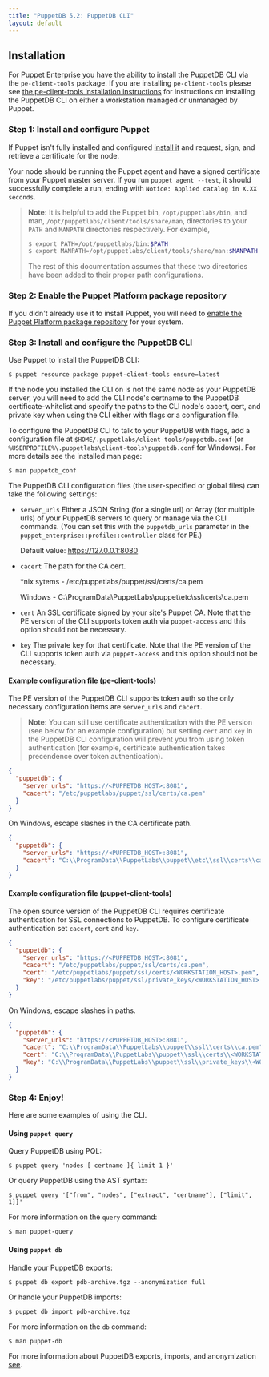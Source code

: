 ```yaml
---
title: "PuppetDB 5.2: PuppetDB CLI"
layout: default
---
```


[installpuppet]: {{puppet}}/install_pre.html
[repos]: {{puppet}}/puppet_platform.html
[export]: ./anonymization.html
[installpeclienttools]: {{pe}}/install_pe_client_tools.html

## Installation

For Puppet Enterprise you have the ability to install the PuppetDB CLI via the
`pe-client-tools` package. If you are installing `pe-client-tools` please see
[the pe-client-tools installation instructions][installpeclienttools] for
instructions on installing the PuppetDB CLI on either a workstation managed or
unmanaged by Puppet.

### Step 1: Install and configure Puppet

If Puppet isn't fully installed and configured [install it][installpuppet] and
request, sign, and retrieve a certificate for the node.

Your node should be running the Puppet agent and have a signed certificate from
your Puppet master server. If you run `puppet agent --test`, it should
successfully complete a run, ending with `Notice: Applied catalog in X.XX
seconds`.

> **Note:** It is helpful to add the Puppet bin, `/opt/puppetlabs/bin`, and man,
`/opt/puppetlabs/client/tools/share/man`, directories to your `PATH` and
`MANPATH` directories respectively. For example,
>
> ```bash
> $ export PATH=/opt/puppetlabs/bin:$PATH
> $ export MANPATH=/opt/puppetlabs/client/tools/share/man:$MANPATH
> ```
>
> The rest of this documentation assumes that these two directories have been
added to their proper path configurations.

### Step 2: Enable the Puppet Platform package repository

If you didn't already use it to install Puppet, you will need to
[enable the Puppet Platform package repository][repos] for your system.

### Step 3: Install and configure the PuppetDB CLI

Use Puppet to install the PuppetDB CLI:

    $ puppet resource package puppet-client-tools ensure=latest

If the node you installed the CLI on is not the same node as your PuppetDB
server, you will need to add the CLI node's certname to the PuppetDB
certificate-whitelist and specify the paths to the CLI node's cacert, cert, and
private key when using the CLI either with flags or a configuration file.

To configure the PuppetDB CLI to talk to your PuppetDB with flags, add a
configuration file at `$HOME/.puppetlabs/client-tools/puppetdb.conf` (or
`%USERPROFILE%\.puppetlabs\client-tools\puppetdb.conf` for Windows). For more
details see the installed man page:

    $ man puppetdb_conf

The PuppetDB CLI configuration files (the user-specified or global files) can
take the following settings:

- `server_urls` Either a JSON String (for a single url) or Array (for multiple
  urls) of your PuppetDB servers to query or manage via the CLI commands. (You
  can set this with the `puppetdb_urls` parameter in the
  `puppet_enterprise::profile::controller` class for PE.)

  Default value: https://127.0.0.1:8080

- `cacert` The path for the CA cert.

  *nix sytems - /etc/puppetlabs/puppet/ssl/certs/ca.pem

  Windows - C:\ProgramData\PuppetLabs\puppet\etc\ssl\certs\ca.pem

- `cert` An SSL certificate signed by your site's Puppet CA. Note that the PE
 version of the CLI supports token auth via `puppet-access` and this option
 should not be necessary.

- `key` The private key for that certificate. Note that the PE version of the
 CLI supports token auth via `puppet-access` and this option should not be
 necessary.

#### Example configuration file (pe-client-tools)

The PE version of the PuppetDB CLI supports token auth so the only
necessary configuration items are `server_urls` and `cacert`.

> **Note:** You can still use certificate authentication with the PE version (see
below for an example configuration) but setting `cert` and `key` in the PuppetDB
CLI configuration will prevent you from using token authentication (for example,
certificate authentication takes precendence over token authentication).

```json
{
  "puppetdb": {
    "server_urls": "https://<PUPPETDB_HOST>:8081",
    "cacert": "/etc/puppetlabs/puppet/ssl/certs/ca.pem"
  }
}
```

On Windows, escape slashes in the CA certificate path.

```json
{
  "puppetdb": {
    "server_urls": "https://<PUPPETDB_HOST>:8081",
    "cacert": "C:\\ProgramData\\PuppetLabs\\puppet\\etc\\ssl\\certs\\ca.pem"
  }
}
```

#### Example configuration file (puppet-client-tools)

The open source version of the PuppetDB CLI requires certificate authentication
for SSL connections to PuppetDB. To configure certificate authentication set
`cacert`, `cert` and `key`.

```json
{
  "puppetdb": {
    "server_urls": "https://<PUPPETDB_HOST>:8081",
    "cacert": "/etc/puppetlabs/puppet/ssl/certs/ca.pem",
    "cert": "/etc/puppetlabs/puppet/ssl/certs/<WORKSTATION_HOST>.pem",
    "key": "/etc/puppetlabs/puppet/ssl/private_keys/<WORKSTATION_HOST>.pem"
  }
}
```

On Windows, escape slashes in paths.

```json
{
  "puppetdb": {
    "server_urls": "https://<PUPPETDB_HOST>:8081",
    "cacert": "C:\\ProgramData\\PuppetLabs\\puppet\\ssl\\certs\\ca.pem",
    "cert": "C:\\ProgramData\\PuppetLabs\\puppet\\ssl\\certs\\<WORKSTATION_HOST>.pem",
    "key": "C:\\ProgramData\\PuppetLabs\\puppet\\ssl\\private_keys\\<WORKSTATION_HOST>.pem"
  }
}
```

### Step 4: Enjoy!

Here are some examples of using the CLI.

#### Using `puppet query`

Query PuppetDB using PQL:

    $ puppet query 'nodes [ certname ]{ limit 1 }'

Or query PuppetDB using the AST syntax:

    $ puppet query '["from", "nodes", ["extract", "certname"], ["limit", 1]]'

For more information on the `query` command:

    $ man puppet-query

#### Using `puppet db`

Handle your PuppetDB exports:

    $ puppet db export pdb-archive.tgz --anonymization full

Or handle your PuppetDB imports:

    $ puppet db import pdb-archive.tgz

For more information on the `db` command:

    $ man puppet-db

For more information about PuppetDB exports, imports, and anonymization
[see][export].
